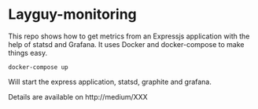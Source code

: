Layguy-monitoring
=================

This repo shows how to get metrics from an Expressjs application with the help of statsd and Grafana. It uses Docker and docker-compose to make things easy.

```
docker-compose up
```

Will start the express application, statsd, graphite and grafana.

Details are available on http://medium/XXX
